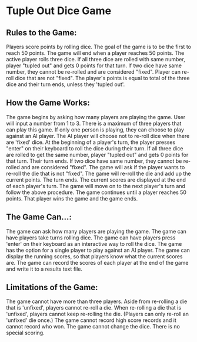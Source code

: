 # Tuple Out Dice Game

## Rules to the Game:
Players score points by rolling dice. 
The goal of the game is to be the first to reach 50 points. The game will end when a player reaches 50 points. 
The active player rolls three dice. 
    If all three dice are rolled with same number, player "tupled out" and gets 0 points for that turn. 
    If two dice have same number, they cannot be re-rolled and are considered "fixed".
    Player can re-roll dice that are not "fixed".
The player's points is equal to total of the three dice and their turn ends, unless they 'tupled out'. 


## How the Game Works:
The game begins by asking how many players are playing the game. User will input a number from 1 to 3. 
    There is a maximum of three players that can play this game. 
    If only one person is playing, they can choose to play against an AI player. The AI player will choose not to re-roll dice when there are 'fixed' dice. 
At the beginning of a player's turn, the player presses "enter" on their keyboard to roll the dice during their turn.
If all three dice are rolled to get the same number, player "tupled out" and gets 0 points for that turn. Their turn ends. 
If two dice have same number, they cannot be re-rolled and are considered "fixed". 
The game will ask if the player wants to re-roll the die that is not "fixed". The game will re-roll the die and add up the current points. The turn ends.
The current scores are displayed at the end of each player's turn. 
The game will move on to the next player's turn and follow the above procedure. 
The game continues until a player reaches 50 points. That player wins the game and the game ends.

## The Game Can...:
The game can ask how many players are playing the game.
The game can have players take turns rolling dice.
The game can have players press 'enter' on their keyboard as an interactive way to roll the dice.
The game has the option for a single player to play against an AI player.
The game can display the running scores, so that players know what the current scores are. 
The game can record the scores of each player at the end of the game and write it to a results text file. 

## Limitations of the Game:
The game cannot have more than three players.
Aside from re-rolling a die that is 'unfixed', players cannot re-roll a die. 
When re-rolling a die that is 'unfixed', players cannot keep re-rolling the die. (Players can only re-roll an 'unfixed' die once.)
The game cannot record high score records and it cannot record who won. 
The game cannot change the dice.
There is no special scoring. 

